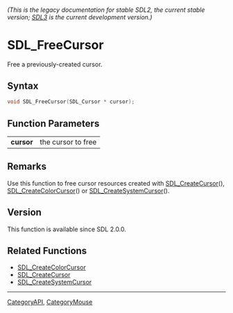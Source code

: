 ###### (This is the legacy documentation for stable SDL2, the current stable version; [SDL3](https://wiki.libsdl.org/SDL3/) is the current development version.)
# SDL_FreeCursor

Free a previously-created cursor.

## Syntax

```c
void SDL_FreeCursor(SDL_Cursor * cursor);

```

## Function Parameters

|                |                    |
| -------------- | ------------------ |
| **cursor**     | the cursor to free |

## Remarks

Use this function to free cursor resources created with
[SDL_CreateCursor](SDL_CreateCursor)(),
[SDL_CreateColorCursor](SDL_CreateColorCursor)() or
[SDL_CreateSystemCursor](SDL_CreateSystemCursor)().

## Version

This function is available since SDL 2.0.0.

## Related Functions

* [SDL_CreateColorCursor](SDL_CreateColorCursor)
* [SDL_CreateCursor](SDL_CreateCursor)
* [SDL_CreateSystemCursor](SDL_CreateSystemCursor)

----
[CategoryAPI](CategoryAPI), [CategoryMouse](CategoryMouse)

